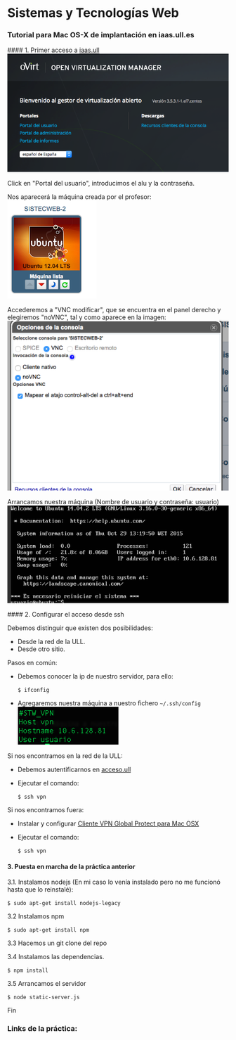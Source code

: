# Sistemas y Tecnologías Web

### Tutorial para Mac OS-X de implantación en iaas.ull.es

#### 1. Primer acceso a [iaas.ull](http://iaas.ull.es/ovirt-engine/)
![iaas.ull.es](readme-images/imagen1.png)

Click en "Portal del usuario", introducimos el alu y la contraseña.

Nos aparecerá la máquina creada por el profesor:
![captura](readme-images/imagen2.png)

Accederemos a "VNC modificar", que se encuentra en el panel derecho y elegiremos "noVNC", tal y como aparece en la imagen: ![captura](readme-images/imagen3.png)

Arrancamos nuestra máquina (Nombre de usuario y contraseña: usuario)
![captura](readme-images/imagen4.png)

#### 2. Configurar el acceso desde ssh

Debemos distinguir que existen dos posibilidades:
* Desde la red de la ULL.
* Desde otro sitio.

Pasos en común:

  * Debemos conocer la ip de nuestro servidor, para ello:

        $ ifconfig
  * Agregaremos nuestra máquina a nuestro fichero `~/.ssh/config`
  ![captura](readme-images/imagen5.png)

Si nos encontramos en la red de la ULL:
* Debemos autentificarnos en [acceso.ull](http://acceso.ull.es/)
* Ejecutar el comando:

      $ ssh vpn

Si nos encontramos fuera:
* Instalar y configurar [Cliente VPN Global Protect para Mac OSX](https://usuarios.ull.es/vpn/mac.html)
* Ejecutar el comando:

      $ ssh vpn


#### 3. Puesta en marcha de la práctica anterior

3.1. Instalamos nodejs (En mi caso lo venía instalado pero no me funcionó hasta que lo reinstalé):

    $ sudo apt-get install nodejs-legacy

3.2 Instalamos npm

    $ sudo apt-get install npm

3.3 Hacemos un git clone del repo

3.4 Instalamos las dependencias.

    $ npm install

3.5 Arrancamos el servidor

    $ node static-server.js

Fin

### Links de la práctica:
